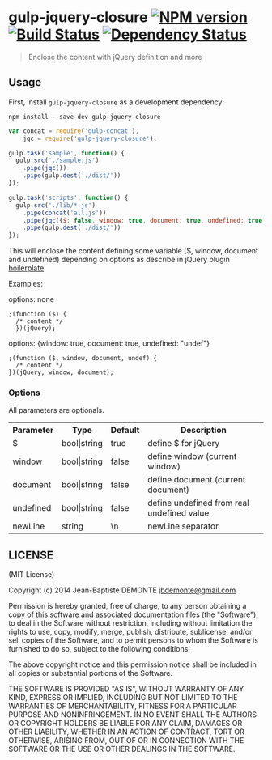 # gulp-jquery-closure [![NPM version][npm-image]][npm-url] [![Build Status][travis-image]][travis-url] [![Dependency Status][depstat-image]][depstat-url]

> Enclose the content with jQuery definition and more

## Usage

First, install `gulp-jquery-closure` as a development dependency:

```shell
npm install --save-dev gulp-jquery-closure
```


```javascript
var concat = require('gulp-concat'),
    jqc = require('gulp-jquery-closure');

gulp.task('sample', function() {
  gulp.src('./sample.js')
    .pipe(jqc())
    .pipe(gulp.dest('./dist/'))
});

gulp.task('scripts', function() {
  gulp.src('./lib/*.js')
    .pipe(concat('all.js'))
    .pipe(jqc({$: false, window: true, document: true, undefined: true))
    .pipe(gulp.dest('./dist/'))
});
```

This will enclose the content defining some variable ($, window, document and undefined) depending on options as describe in jQuery plugin [boilerplate](https://github.com/jquery-boilerplate/jquery-boilerplate/blob/master/src/jquery.boilerplate.js).

Examples:

options: none
```
;(function ($) {
  /* content */
  })(jQuery);
```

options: {window: true, document: true, undefined: "undef"}
```
;(function ($, window, document, undef) {
  /* content */
})(jQuery, window, document);
```

### Options
All parameters are optionals.
<table>
<tr>
  <th>Parameter</th>
  <th>Type</th>
  <th>Default</th>
  <th>Description</th>
</tr>
<tr>
  <td>$</td>
  <td>bool|string</td>
  <td>true</td>
  <td>define $ for jQuery</td>
</tr>
<tr>
  <td>window</td>
  <td>bool|string</td>
  <td>false</td>
  <td>define window (current window)</td>
</tr>
<tr>
  <td>document</td>
  <td>bool|string</td>
  <td>false</td>
  <td>define document (current document)</td>
</tr>
<tr>
  <td>undefined</td>
  <td>bool|string</td>
  <td>false</td>
  <td>define undefined from real undefined value</td>
</tr>
<tr>
  <td>newLine</td>
  <td>string</td>
  <td>\n</td>
  <td>newLine separator</td>
</tr>
</table>


## LICENSE

(MIT License)

Copyright (c) 2014 Jean-Baptiste DEMONTE <jbdemonte@gmail.com>

Permission is hereby granted, free of charge, to any person obtaining
a copy of this software and associated documentation files (the
"Software"), to deal in the Software without restriction, including
without limitation the rights to use, copy, modify, merge, publish,
distribute, sublicense, and/or sell copies of the Software, and to
permit persons to whom the Software is furnished to do so, subject to
the following conditions:

The above copyright notice and this permission notice shall be
included in all copies or substantial portions of the Software.

THE SOFTWARE IS PROVIDED "AS IS", WITHOUT WARRANTY OF ANY KIND,
EXPRESS OR IMPLIED, INCLUDING BUT NOT LIMITED TO THE WARRANTIES OF
MERCHANTABILITY, FITNESS FOR A PARTICULAR PURPOSE AND
NONINFRINGEMENT. IN NO EVENT SHALL THE AUTHORS OR COPYRIGHT HOLDERS BE
LIABLE FOR ANY CLAIM, DAMAGES OR OTHER LIABILITY, WHETHER IN AN ACTION
OF CONTRACT, TORT OR OTHERWISE, ARISING FROM, OUT OF OR IN CONNECTION
WITH THE SOFTWARE OR THE USE OR OTHER DEALINGS IN THE SOFTWARE.

[npm-url]: https://npmjs.org/package/gulp-jquery-closure
[npm-image]: https://badge.fury.io/js/gulp-jquery-closure.png

[travis-url]: http://travis-ci.org/jbdemonte/gulp-jquery-closure
[travis-image]: https://secure.travis-ci.org/jbdemonte/gulp-jquery-closure.png?branch=master

[depstat-url]: https://david-dm.org/jbdemonte/gulp-jquery-closure
[depstat-image]: https://david-dm.org/jbdemonte/gulp-jquery-closure.png
